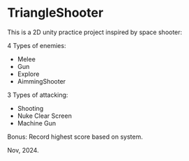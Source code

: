 # TriangleShooter

This is a 2D unity practice project inspired by space shooter:

4 Types of enemies:
 - Melee
 - Gun
 - Explore
 - AimmingShooter

3 Types of attacking:
 - Shooting
 - Nuke Clear Screen
 - Machine Gun

Bonus: Record highest score based on system.

Nov, 2024.
